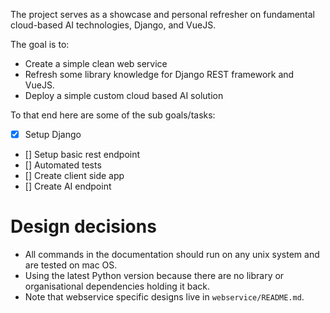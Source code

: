 The project serves as a showcase and personal refresher on fundamental cloud-based AI technologies, Django, and VueJS.

The goal is to:

* Create a simple clean web service
* Refresh some library knowledge for Django REST framework and VueJS.
* Deploy a simple custom cloud based AI solution

To that end here are some of the sub goals/tasks:

* [x] Setup Django
* [] Setup basic rest endpoint
* [] Automated tests
* [] Create client side app
* [] Create AI endpoint

# Design decisions

* All commands in the documentation should run on any unix system and are tested on mac OS.
* Using the latest Python version because there are no library or organisational dependencies holding it back.
* Note that webservice specific designs live in `webservice/README.md`.
